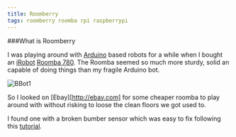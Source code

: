 ```yaml
---
title: Roomberry 
tags: roomberry roomba rpi raspberrypi
---
```


###What is Roomberry

I was playing around with [Arduino](https://www.arduino.cc/) based robots for a while 
when I bought an [iRobot](http://www.irobot.de/) 
[Roomba 780](https://roombarobotreviews.com/irobot-roomba-780/). The Roomba seemed so
much more sturdy, solid an capable of doing things than my fragile Arduino bot. 

![BBot1]({{site.baseurl}}/images/local/bbot.jpg)

So I looked on [Ebay][http://ebay.com] for some cheaper roomba to play around with without risking 
to loose the clean floors we got used to.

I found one with a broken bumber sensor which was easy to fix following this 
[tutorial](http://andydunkel.net/gadgets/sonstiges/2012/03/11/roomba-fehler-9reparaturanleitung.html).